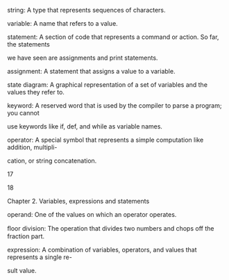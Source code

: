 string: A type that represents sequences of characters.

variable: A name that refers to a value.

statement: A section of code that represents a command or action. So far, the statements

we have seen are assignments and print statements.

assignment: A statement that assigns a value to a variable.

state diagram: A graphical representation of a set of variables and the values they refer to.

keyword: A reserved word that is used by the compiler to parse a program; you cannot

use keywords like if, def, and while as variable names.

operator: A special symbol that represents a simple computation like addition, multipli-

cation, or string concatenation.

17

18

Chapter 2. Variables, expressions and statements

operand: One of the values on which an operator operates.

ﬂoor division: The operation that divides two numbers and chops off the fraction part.

expression: A combination of variables, operators, and values that represents a single re-

sult value.